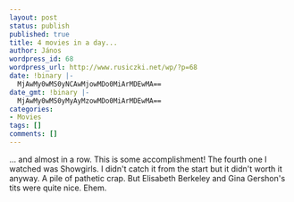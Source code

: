 ```yaml
---
layout: post
status: publish
published: true
title: 4 movies in a day...
author: János
wordpress_id: 68
wordpress_url: http://www.rusiczki.net/wp/?p=68
date: !binary |-
  MjAwMy0wMS0yNCAwMjowMDo0MiArMDEwMA==
date_gmt: !binary |-
  MjAwMy0wMS0yMyAyMzowMDo0MiArMDEwMA==
categories:
- Movies
tags: []
comments: []
---
```

<p>... and almost in a row. This is some accomplishment! The fourth one I watched was Showgirls. I didn't catch it from the start but it didn't worth it anyway. A pile of pathetic crap. But Elisabeth Berkeley and Gina Gershon's tits were quite nice. Ehem.</p>
